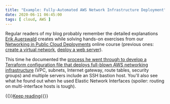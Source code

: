 ```yaml
---
title: "Example: Fully-Automated AWS Network Infrastructure Deployment"
date: 2020-06-11 06:45:00
tags: [ cloud, AWS ]
---
```

Regular readers of my blog probably remember the detailed explanations [Erik Auerswald](https://www.unix-ag.uni-kl.de/~auerswal/) creates while solving hands-on exercises from our [Networking in Public Cloud Deployments](https://www.ipspace.net/PubCloud/) online course (previous ones: [create a virtual network](https://blog.ipspace.net/2020/03/cloud-automation-create-virtual-network.html), [deploy a web server](https://blog.ipspace.net/2020/05/example-deploy-web-server-aws.html)).

This time he documented the [process he went through to develop a Terraform configuration file that deploys full-blown AWS networking infrastructure](https://github.com/auerswal/pubcloud2020/tree/master/ex4-infra) (VPC, subnets, Internet gateway, route tables, security groups) and multiple servers include an SSH bastion host. You'll also see what he found out when he used Elastic Network Interfaces (spoiler: routing on multi-interface hosts is tough).

{{<jump>}}[Keep reading](https://github.com/auerswal/pubcloud2020/tree/master/ex4-infra){{</jump>}}